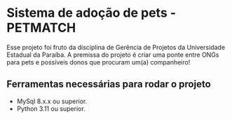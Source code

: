 # Sistema de adoção de pets - PETMATCH
Esse projeto foi fruto da disciplina de Gerência de Projetos da Universidade Estadual da Paraíba.
A premissa do projeto é criar uma ponte entre ONGs para pets e possíveis donos que procuram um(a) companheiro!

## Ferramentas necessárias para rodar o projeto
- MySql 8.x.x ou superior.
- Python 3.11 ou superior.

